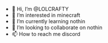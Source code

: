 - 👋 Hi, I’m @LOLCRAFTY
- 👀 I’m interested in minecraft
- 🌱 I’m currently learning nothin
- 💞️ I’m looking to collaborate on nothin
- 📫 How to reach me discord 

<!---
LOLCRAFTY/LOLCRAFTY is a ✨ special ✨ repository because its `README.md` (this file) appears on your GitHub profile.
You can click the Preview link to take a look at your changes.
--->
